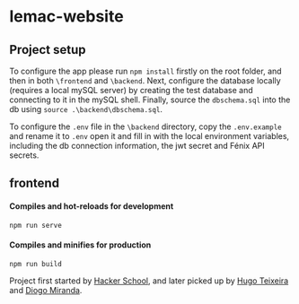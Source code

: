 # lemac-website

## Project setup

To configure the app please run `npm install` firstly on the root folder, and then in both `\frontend` and `\backend`.
Next, configure the database locally (requires a local mySQL server) by creating the test database and connecting to it in the mySQL shell. Finally, source the `dbschema.sql` into the db using `source .\backend\dbschema.sql`.

To configure the `.env` file in the `\backend` directory, copy the `.env.example` and rename it to `.env` open it and fill in with the local environment variables, including the db connection information, the jwt secret and Fénix API secrets.

## frontend

#### Compiles and hot-reloads for development

```
npm run serve
```

#### Compiles and minifies for production

```
npm run build
```

Project first started by [Hacker School](https://github.com/HackerSchool), and later picked up by [Hugo Teixeira](https://github.com/Timber1900) and [Diogo Miranda](https://github.com/diogomsmiranda).
